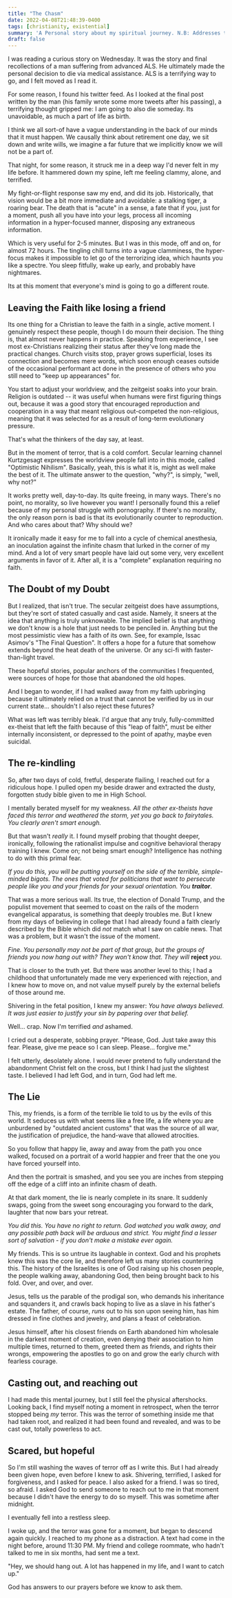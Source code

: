 ```yaml
---
title: "The Chasm"
date: 2022-04-08T21:48:39-0400
tags: [christianity, existential]
summary: 'A Personal story about my spiritual journey. N.B: Addresses topics very different from previous posts, you may want to skip this one.'
draft: false
---
```


I was reading a curious story on Wednesday. It was the story and final recollections of a man suffering from advanced ALS. He ultimately made the personal decision to die via medical assistance. ALS is a terrifying way to go, and I felt moved as I read it.

For some reason, I found his twitter feed. As I looked at the final post written by the man (his family wrote some more tweets after his passing), a terrifying thought gripped me: I am going to also die someday. Its unavoidable, as much a part of life as birth.

I think we all sort-of have a vague understanding in the back of our minds that it must happen. We causally think about retirement one day, we sit down and write wills, we imagine a far future that we implicitly know we will not be a part of.

That night, for some reason, it struck me in a deep way I'd never felt in my life before. It hammered down my spine, left me feeling clammy, alone, and terrified.

My fight-or-flight response saw my end, and did its job. Historically, that vision would be a bit more immediate and avoidable: a stalking tiger, a roaring bear. The death that is "acute" in a sense, a fate that if you, just for a moment, push all you have into your legs, process all incoming information in a hyper-focused manner, disposing any extraneous information.

Which is very useful for 2-5 minutes. But I was in this mode, off and on, for almost 72 hours. The tingling chill turns into a vague clamminess, the hyper-focus makes it impossible to let go of the terrorizing idea, which haunts you like a spectre. You sleep fitfully, wake up early, and probably have nightmares.

Its at this moment that everyone's mind is going to go a different route.

## Leaving the Faith like losing a friend

Its one thing for a Christian to leave the faith in a single, active moment. I genuinely respect these people, though I do mourn their decision. The thing is, that almost never happens in practice. Speaking from experience, I see most ex-Christians realizing their status after they've long made the practical changes. Church visits stop, prayer grows superficial, loses its connection and becomes mere words, which soon enough ceases outside of the occasional performant act done in the presence of others who you still need to "keep up appearances" for.

You start to adjust your worldview, and the zeitgeist soaks into your brain. Religion is outdated -- it was useful when humans were first figuring things out, because it was a good story that encouraged reproduction and cooperation in a way that meant religious out-competed the non-religious, meaning that it was selected for as a result of long-term evolutionary pressure.

That's what the thinkers of the day say, at least.

But in the moment of terror, that is a cold comfort. Secular learning channel Kurtzgesagt expresses the worldview people fall into in this mode, called "Optimistic Nihilism". Basically, yeah, this is what it is, might as well make the best of it. The ultimate answer to the question, "why?", is simply, "well, why not?"

It works pretty well, day-to-day. Its quite freeing, in many ways. There's no point, no morality, so live however you want! I personally found this a relief because of my personal struggle with pornography. If there's no morality, the only reason porn is bad is that its evolutionarily counter to reproduction. And who cares about that? Why should we?

It ironically made it easy for me to fall into a cycle of chemical anesthesia, an inoculation against the infinite chasm that lurked in the corner of my mind. And a lot of very smart people have laid out some very, very excellent arguments in favor of it. After all, it is a "complete" explanation requiring no faith.

## The Doubt of my Doubt

But I realized, that isn't true. The secular zeitgeist does have assumptions, but they're sort of stated casually and cast aside. Namely, it sneers at the idea that anything is truly unknowable. The implied belief is that anything we don't know is a hole that just needs to be penciled in. Anything but the most pessimistic view has a faith of its own. See, for example, Issac Asimov's "The Final Question". It offers a hope for a future that somehow extends beyond the heat death of the universe. Or any sci-fi with faster-than-light travel.

These hopeful stories, popular anchors of the communities I frequented, were sources of hope for those that abandoned the old hopes.

And I began to wonder, if I had walked away from my faith upbringing because it ultimately relied on a trust that cannot be verified by us in our current state... shouldn't I also reject these futures?

What was left was terribly bleak. I'd argue that any truly, fully-committed ex-theist that left the faith because of this "leap of faith", must be either internally inconsistent, or depressed to the point of apathy, maybe even suicidal.

## The re-kindling

So, after two days of cold, fretful, desperate flailing, I reached out for a ridiculous hope. I pulled open my beside drawer and extracted the dusty, forgotten study bible given to me in High School.

I mentally berated myself for my weakness. *All the other ex-theists have faced this terror and weathered the storm, yet you go back to fairytales. You clearly aren't smart enough.*

But that wasn't *really* it. I found myself probing that thought deeper, ironically, following the rationalist impulse and cognitive behavioral therapy training I knew. Come on; not being smart enough? Intelligence has nothing to do with this primal fear.

*If you do this, you will be putting yourself on the side of the terrible, simple-minded bigots. The ones that voted for politicians that want to persecute people like you and your friends for your sexual orientation. You **traitor***.

That was a more serious wall. Its true, the election of Donald Trump, and the populist movement that seemed to coast on the rails of the modern evangelical apparatus, is something that deeply troubles me. But I knew from my days of believing in college that I had already found a faith clearly described by the Bible which did *not* match what I saw on cable news. That was a problem, but it wasn't the issue of the moment.

*Fine. You personally may not be part of that group, but the groups of friends you now hang out with? They won't know that. They will* **reject** *you*.

That is closer to the truth yet. But there was another level to this; I had a childhood that unfortunately made me very experienced with rejection, and I knew how to move on, and not value myself purely by the external beliefs of those around me.

Shivering in the fetal position, I knew my answer: *You have always believed. It was just easier to justify your sin by papering over that belief.*

Well... crap. Now I'm terrified *and* ashamed.

I cried out a desperate, sobbing prayer. "Please, God. Just take away this fear. Please, give me peace so I can sleep. Please... forgive me."

I felt utterly, desolately alone. I would never pretend to fully understand the abandonment Christ felt on the cross, but I think I had just the slightest taste. I believed I had left God, and in turn, God had left me.

## The Lie

This, my friends, is a form of the terrible lie told to us by the evils of this world. It seduces us with what seems like a free life, a life where you are unburdened by "outdated ancient customs" that was the source of all war, the justification of prejudice, the hand-wave that allowed atrocities.

So you follow that happy lie, away and away from the path you once walked, focused on a portrait of a world happier and freer that the one you have forced yourself into.

And then the portrait is smashed, and you see you are inches from stepping off the edge of a cliff into an infinite chasm of death.

At that dark moment, the lie is nearly complete in its snare. It suddenly swaps, going from the sweet song encouraging you forward to the dark, laughter that now bars your retreat.

*You did this. You have no right to return. God watched you walk away, and any possible path back will be arduous and strict. You might find a lesser sort of salvation - if you don't make a mistake ever again.*

My friends. This is so untrue its laughable in context. God and his prophets knew this was the core lie, and therefore left us many stories countering this. The history of the Israelites is one of God raising up his chosen people, the people walking away, abandoning God, then being brought back to his fold. Over, and over, and over.

Jesus, tells us the parable of the prodigal son, who demands his inheritance and squanders it, and crawls back hoping to live as a slave in his father's estate. The father, of course, *runs* out to his son upon seeing him, has him dressed in fine clothes and jewelry, and plans a feast of celebration.

Jesus himself, after his closest friends on Earth abandoned him wholesale in the darkest moment of creation, even denying their association to him multiple times, returned to them, greeted them as friends, and rights their wrongs, empowering the apostles to go on and grow the early church with fearless courage.

## Casting out, and reaching out

I had made this mental journey, but I still feel the physical aftershocks. Looking back, I find myself noting a moment in retrospect, when the terror stopped being *my* terror. This was the terror of something inside me that had taken root, and realized it had been found and revealed, and was to be cast out, totally powerless to act.

## Scared, but hopeful

So I'm still washing the waves of terror off as I write this. But I had already been given hope, even before I knew to ask. Shivering, terrified, I asked for forgiveness, and I asked for peace. I also asked for a friend. I was so tired, so afraid. I asked God to send someone to reach out to me in that moment because I didn't have the energy to do so myself. This was sometime after midnight.

I eventually fell into a restless sleep.

I woke up, and the terror was gone for a moment, but began to descend again quickly. I reached to my phone as a distraction. A text had come in the night before, around 11:30 PM. My friend and college roommate, who hadn't talked to me in six months, had sent me a text.

"Hey, we should hang out. A lot has happened in my life, and I want to catch up."

God has answers to our prayers before we know to ask them.